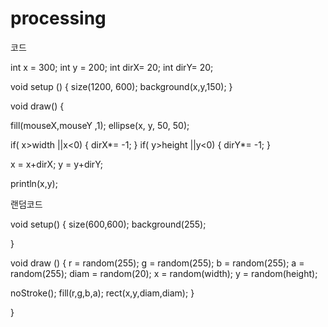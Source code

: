 # processing

코드






 int x = 300;
int y = 200;
int dirX= 20;
int dirY= 20;



void setup () {
  size(1200, 600);
   background(x,y,150);
}

void draw() {
  
 
  fill(mouseX,mouseY ,1);
  ellipse(x, y, 50, 50);
  
  if( x>width ||x<0) {
    dirX*= -1;
  }
  if( y>height ||y<0) {
    dirY*= -1;
  }
  
  
  x = x+dirX;
  y = y+dirY;
  
 
 
  println(x,y);
  
  
  
  
 랜덤코드





void setup() {
  size(600,600);
  background(255);
  
}

void draw () {
  r = random(255);
  g = random(255);
  b = random(255);
  a = random(255);
  diam = random(20);
  x = random(width);
  y = random(height);
  
  noStroke();
  fill(r,g,b,a);
  rect(x,y,diam,diam);
}

 

    

 
}

